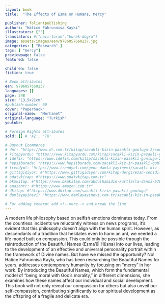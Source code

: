 ```yaml
---
layout: book
title:  "The Effects of Esma on Humans, Mercy"

publisher: foliantpublishing
authors: "Hatice Fahrunnisa Kaykı"
illustrators: [""]
translators: #["naci-turan","burak-dogru"]
image: assets/images/ean/9786057660237.jpg
categories: [ "Research" ]
tags: [ "mercy"]
previewpage: false
featured: false

children: false
fiction: true

# Book attributes
ean: 9786057660237
languages: []
page: 248
size: "13,5x21cm"
#publish-number: 60
cover: "Paperback"
original-name:  "Merhamet"
original-language: "Turkish"
youtube:

# Foreign Rights attributes
sold: [] # 'AZ', 'TR'

# Buyout Ecommerce
# dnr: "https://www.dr.com.tr/kitap/sacakli-kizin-pasakli-gunlugu-2/cocuk-ve-genclik/genclik-10-yas/roman-oyku/urunno=0001893059001"
# kitapyurdu: "https://www.kitapyurdu.com/kitap/sacakli-kizin-pasakli-gunlugu-2-/560122.html&filter_name=Sa%C3%A7akl%C4%B1+K%C4%B1z%27%C4%B1n+Pasakl%C4%B1+G%C3%BCnl%C3%BC%C4%9F%C3%BC+2"
# idefix: "https://www.idefix.com/kitap/sacakli-kizin-pasakli-gunlugu-2/cocuk-ve-genclik/genclik-10-yas/roman-oyku/urunno=0001893059001"
# hepsiburada: "https://www.hepsiburada.com/sacakli-kiz-in-pasakli-gunlugu-2-damla-yayinevi-p-HBV000012ER86"
# trendyol: "https://www.trendyol.com/genc-damla-yayinevi/sacakli-kiz-in-pasakli-gunlugu-2-p-54825777"
# gittigidiyor: #"https://www.gittigidiyor.com/kitap-dergi/ezan-sehidi-adnan-menderes_pdp_732728793"
# odatvkitap: #"https://www.odatvkitap.com.tr"
# bkmkitap: #"https://www.bkmkitap.com/abdulhamidin-kurtlarla-dansi-578226"
# amazontr: #"https://www.amazon.com.tr"
# dkitap: #"https://www.dkitap.com/sacakli-kizin-pasakli-gunlugu"
# damlayayinevi: "https://www.damlayayinevi.com.tr/sacakli-kiz-in-pasakli-gunlugu-2-bu-iste-bi-terslik-var"

# For adding excerpt add <!--more--> and break the line
---
```

A modern life philosophy based on selfish emotions dominates today. From the countless incidents we reluctantly witness on news programs,
it’s evident that this philosophy doesn’t align with
the human spirit. However, as descendants of a
tradition that hesitates even to harm an ant, we
needed a life model built on compassion. This
could only be possible through the reintroduction
of the Beautiful Names (Esma’ül Hüsna) into our
lives, leading to the development of an effective
and universal personality portrait within the framework of Divine names.
But have we missed the opportunity? No! Hatice
Fahrunnisa Kaykı, who has been researching the
Beautiful Names for years, addresses contemporary humanity by focusing on “mercy” in her work.
By introducing the Beautiful Names, which form
the fundamental model of “being moral with God’s
morality,” in different dimensions, she examines
how these names affect our individual and social
development.
This book will not only reveal our compassion for
others but also unveil our self-compassion, contributing significantly to our spiritual development as
the offspring of a fragile and delicate era.
<!--more--> 

